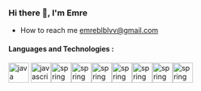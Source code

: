 ### Hi there 👋, I'm Emre  
- How to reach me  [emreblblvv@gmail.com](emreblblvv@gmail.com) 
#### Languages and Technologies : 





 [<img src='https://cdn.jsdelivr.net/npm/simple-icons@3.0.1/icons/java.svg' alt='java' height='40'>](https://cdn.iconscout.com/icon/free/png-256/java-60-1174953.png)  [<img src='https://cdn.jsdelivr.net/npm/simple-icons@3.0.1/icons/javascript.svg' alt='javascript' height='40'>](https://cdn.iconscout.com/icon/free/png-256/java-60-1174953.png)[<img src='https://cdn.jsdelivr.net/npm/simple-icons@3.0.1/icons/spring.svg' alt='spring' height='40'>](https://cdn.iconscout.com/icon/free/png-256/java-60-1174953.png)[<img src='https://cdn.jsdelivr.net/npm/simple-icons@3.0.1/icons/typescript.svg' alt='spring' height='40'>](https://cdn.iconscout.com/icon/free/png-256/java-60-1174953.png)[<img src='https://cdn.jsdelivr.net/npm/simple-icons@3.0.1/icons/docker.svg' alt='spring' height='40'>](https://cdn.iconscout.com/icon/free/png-256/java-60-1174953.png)[<img src='https://cdn.iconscout.com/icon/free/png-256/aws-3215369-2673787.png' alt='spring' height='40'>](https://cdn.iconscout.com/icon/free/png-256/java-60-1174953.png)[<img src='https://cdn.jsdelivr.net/npm/simple-icons@3.0.1/icons/git.svg' alt='spring' height='40'>](https://cdn.iconscout.com/icon/free/png-256/java-60-1174953.png)[<img src='https://cdn.jsdelivr.net/npm/simple-icons@3.0.1/icons/sql.svg' alt='spring' height='40'>](https://cdn.iconscout.com/icon/free/png-256/java-60-1174953.png)[<img src='https://cdn.jsdelivr.net/npm/simple-icons@3.0.1/icons/mysql.svg' alt='spring' height='40'>](https://cdn.iconscout.com/icon/free/png-256/java-60-1174953.png)
 
 

